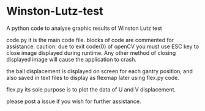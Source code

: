 # Winston-Lutz-test
A python code to analyse graphic results of Winston Lutz test 

 code.py
  it is the main code file. blocks of code are commented for assistance.
  caution: due to exit code(0) of openCV you must use ESC key to close image displayed during runtime.
  Any other method of closing displayed image will cause the application to crash.
  
  the ball displacement is displayed on screen for each gantry position, and also saved in text files to display as flexmap later using flex.py code.
 
 
 flex.py
  its sole purpose is to plot the data of U and V displacement.
 
 please post a issue if you wish for further assistance.
